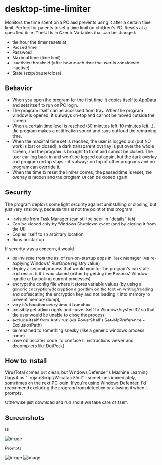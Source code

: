 # desktop-time-limiter
Monitors the time spent on a PC and prevents using it after a certain time limit. Perfect for parents to set a time limit on children's PC.
Resets at a specified time. The UI is in Czech.
Variables that can be changed:
- the hour the timer resets at
- Passed time
- Password
- Maximal time (time limit)
- Inactivity threshold (after how much time the user is considered inactive)
- State (stop/pause/close)

## Behavior
- When you open the program for the first time, it copies itself to AppData and sets itself to run on PC login.
- The program itself can be accessed from tray. When the program window is opened, it's always on-top and cannot be moved outside the screen.
- When a certain time level is reached (30 minutes left, 10 minutes left...), the program makes a notification sound and says out loud the remaining time.
- When the maximal time set is reached, the user is logged out (but NO work is lost or closed), a dark transparent overlay is put over the whole screen,
and the program is brought to front and cannot be closed. The user can log back in and won't be logged out again, but the dark overlay and program on top stays -
it's always on top of other programs and no program can override it.
- When the time to reset the limiter comes, the passed time is reset, the overlay is hidden and the program UI can be closed again.

## Security
The program deploys some light security against uninstalling or closing, but just very shallowly, because this is not the point of this program.
- Invisible from Task Manager (can still be seen in "details" tab)
- Can be closed only by Windows Shutdown event (and by closing it from the UI)
- Copies itself to an arbitrary location
- Runs on startup

If security was a concern, it would
- be invisible from the list of run-on-startup apps in Task Manager (via re-applying Windows' RunOnce registry value)
- deploy a second process that would monitor the program's run state and restart it if it was closed (either by getting the Process' Window handle or by polling current processes)
- encrypt the config file where it stores variable values (by using a generic encryption/decryption algorithm on the text on writing/reading and obfuscating
the encryption key and not loading it into memory to prevent memory dump),
- vary it's location every time it launches
- possibly get admin rights and move itself to Windows/system32 so that the user would be unable to close the process
- exclude itself from Antivirus (via PowerShell's Set-MpPreference -ExclusionPath)
- be renamed to something sneaky (like a generic windows process name)
- have obfuscated code (to confuse IL instructions viewer and decompilers like DotPeek)

## How to install
VirusTotal comes out clean, but Windows Defender's Machine Learning flags it as "Trojan:Script/Wacatac.B!ml" - sometimes immediately, sometimes on the next PC login.
If you're using Windows Defender, I'd recommend excluding the program from detection or allowing it when it prompts.

Otherwise just download and run and it will take care of itself.

## Screenshots
UI

![image](https://user-images.githubusercontent.com/57546404/170340720-261647eb-02dd-4334-b7ae-168201d472f5.png)

Prompts

![image](https://user-images.githubusercontent.com/57546404/170340868-ae9b2208-bebd-448e-84d8-c1213e1765ad.png)
![image](https://user-images.githubusercontent.com/57546404/170340987-ba464f21-6829-4b02-b2c9-7894312533b1.png)

